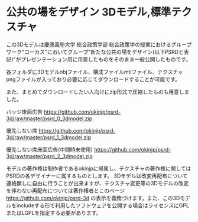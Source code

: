 # 公共の場をデザイン 3Dモデル,標準テクスチャ
この3Dモデルは慶應義塾大学 総合政策学部 総合政策学の授業におけるグループワーク"コーカス"においてグループ"新たな公共の場をデザイン(以下PSRDと表記)"がプレゼンテーション用に用意したものをそのまま一般公開したものです。


各フォルダに3Dモデルobjファイル、構成ファイルmtlファイル、テクスチャpngファイルが入っており必要に応じてダウンロードすることが可能です。

また、まとめてダウンロードしたい人向けにzip形式で圧縮したものも用意しました。


バッジ床面広告
https://github.com/okinjp/psrd-3d/raw/master/psrd_0_3dmodel.zip

優先しない席
https://github.com/okinjp/psrd-3d/raw/master/psrd_1_3dmodel.zip

優先しない席床面広告(中間時未使用)
https://github.com/okinjp/psrd-3d/raw/master/psrd_2_3dmodel.zip


モデルの著作権は制作者であるokinjpに帰属し、テクスチャの著作権に関してはPSRDの各デザイナーに属するものとします。
3Dモデルは改変再配布について連絡無しに自由に行うことが出来ますが、テクスチャ変更等の3Dモデルの改変を伴わない再配布については著作権者とこのページ https://github.com/okinjp/psrd-3d の表示を義務づけます。また、この3Dモデルをincludeする形で利用したソフトウェアを公開する場合はライセンスにGPLまたはLGPLを指定する必要があります。
